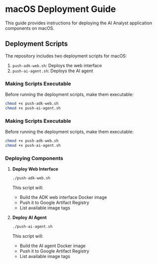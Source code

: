 # macOS Deployment Guide

This guide provides instructions for deploying the AI Analyst application components on macOS.

## Deployment Scripts

The repository includes two deployment scripts for macOS:

1. `push-adk-web.sh`: Deploys the web interface
2. `push-ai-agent.sh`: Deploys the AI agent

### Making Scripts Executable

Before running the deployment scripts, make them executable:

```bash
chmod +x push-adk-web.sh
chmod +x push-ai-agent.sh
```

### Making Scripts Executable

Before running the deployment scripts, make them executable:

```bash
chmod +x push-adk-web.sh
chmod +x push-ai-agent.sh
```

### Deploying Components

1. **Deploy Web Interface**

   ```bash
   ./push-adk-web.sh
   ```

   This script will:

   - Build the ADK web interface Docker image
   - Push it to Google Artifact Registry
   - List available image tags

2. **Deploy AI Agent**
   ```bash
   ./push-ai-agent.sh
   ```
   This script will:
   - Build the AI agent Docker image
   - Push it to Google Artifact Registry
   - List available image tags
